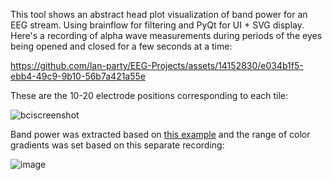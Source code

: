 This tool shows an abstract head plot visualization of band power for an EEG stream. Using brainflow for filtering and PyQt for UI + SVG display. Here's a recording of alpha wave measurements during periods of the eyes being opened and closed for a few seconds at a time:

https://github.com/lan-party/EEG-Projects/assets/14152830/e034b1f5-ebb4-49c9-9b10-56b7a421a55e

These are the 10-20 electrode positions corresponding to each tile:

![bciscreenshot](https://github.com/lan-party/EEG-Projects/assets/14152830/e5dec595-d612-446f-b2bb-4a8e9569acab)


Band power was extracted based on [this example](https://brainflow.readthedocs.io/en/stable/Examples.html#python-band-power) and the range of color gradients was set based on this separate recording:

![image](https://github.com/lan-party/EEG-Projects/assets/14152830/58d1417d-e477-411d-b474-cfbcf67364b5)

